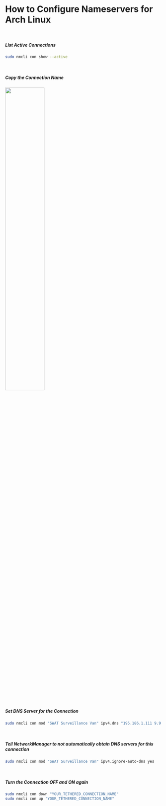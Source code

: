 # How to Configure Nameservers for Arch Linux
 
&nbsp;&nbsp;
##### List Active Connections
```sh
sudo nmcli con show --active
```

&nbsp;&nbsp;
##### Copy the Connection Name
<img src="https://github.com/user-attachments/assets/3b2f7cb9-ad7e-48c9-b081-ef21d784150d" width="50%" height="50%" />

&nbsp;&nbsp;
##### Set DNS Server for the Connection
```sh
sudo nmcli con mod "SWAT Surveillance Van" ipv4.dns "195.186.1.111 9.9.9.9"
```

&nbsp;&nbsp;
##### Tell NetworkManager to not automatically obtain DNS servers for this connection
```sh
sudo nmcli con mod "SWAT Surveillance Van" ipv4.ignore-auto-dns yes
```

&nbsp;&nbsp;
##### Turn the Connection OFF and ON again
```sh
sudo nmcli con down "YOUR_TETHERED_CONNECTION_NAME"
sudo nmcli con up "YOUR_TETHERED_CONNECTION_NAME"
```

